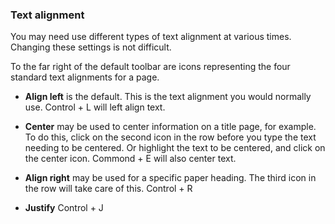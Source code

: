 ### Text alignment

You may need use different types of text alignment at various times. Changing these settings is not difficult.

To the far right of the default toolbar are icons representing the four standard text alignments for a page.

* **Align left** is the default. This is the text alignment you would normally use. Control + L will left align text.

* **Center** may be used to center information on a title page, for example. To do this, click on the second icon in the row before you type the text needing to be centered. Or highlight the text to be centered, and click on the center icon. Commond + E will also center text.

* **Align right** may be used for a specific paper heading. The third icon in the row will take care of this. Control + R

* **Justify** Control + J




